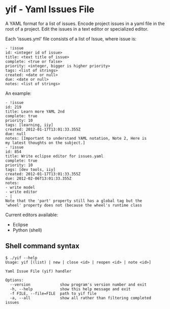 # yif - Yaml Issues File
A YAML format for a list of issues.  Encode project issues
in a yaml file in the root of a project.  Edit the issues in
a text editor or specialized editor.

Each 'issues.yml' file consists of a list of Issue, where issue
is:

````
- !issue
id: <integer id of issue>
title: <text title of issue>
complete: <true or false>
priority: <integer, bigger is higher priority>
tags: <list of strings>
created: <date or null>
due: <date or null>
notes: <list of strings>
````

An example:

````
- !issue
id: 219
title: Learn more YAML 2nd
complete: true
priority: 10
tags: [learning, iiy]
created: 2012-01-17T13:01:33.355Z
due: null
notes: [Important to understand YAML notation, Note 2, Here is
my latest thoughts on the subject.]
- !issue
id: 854
title: Write eclipse editor for issues.yaml
complete: true
priority: 10
tags: [dev tools, iiy]
created: 2012-01-17T13:01:33.355Z
due: 2012-02-06T13:01:33.355Z
notes:
- write model
- write editor
- |
Note that the 'part' property still has a global tag but the
'wheel' property does not (because the wheel's runtime class
````

Current editors available:

- Eclipse
- Python (shell)

## Shell command syntax

````
$ ./yif --help
Usage: yif [(list) | new | close <id> | reopen <id> | note <id>]

Yaml Issue File (yif) handler

Options:
  --version             show program's version number and exit
  -h, --help            show this help message and exit
  -f FILE, --file=FILE  path to yif file
  -a, --all             show all rather than filtering completed issues
````